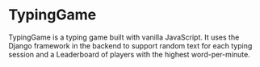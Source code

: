 # TypingGame
TypingGame is a typing game built with vanilla JavaScript.
It uses the Django framework in the backend to support random text for each
typing session and a Leaderboard of players with the highest word-per-minute.
